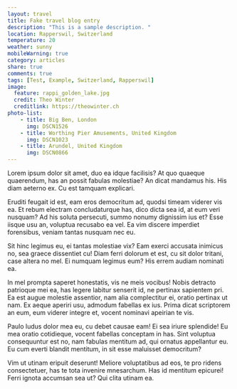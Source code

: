 ```yaml
---
layout: travel
title: Fake travel blog entry
description: "This is a sample description. "
location: Rapperswil, Switzerland
temperature: 20
weather: sunny
mobileWarning: true
category: articles
share: true
comments: true
tags: [Test, Example, Switzerland, Rapperswil]
image:
  feature: rappi_golden_lake.jpg
  credit: Theo Winter
  creditlink: https://theowinter.ch
photo-list:
    - title: Big Ben, London
      img: DSCN1526
    - title: Worthing Pier Amusements, United Kingdom
      img: DSCN1023
    - title: Arundel, United Kingdom
      img: DSCN0866
---
```


Lorem ipsum dolor sit amet, duo ea idque facilisis? At quo quaeque quaerendum, has an possit fabulas molestiae? An dicat mandamus his. His diam aeterno ex. Cu est tamquam explicari.

Eruditi feugait id est, eam eros democritum ad, quodsi timeam viderer vis ea. Et rebum electram concludaturque has, dico dicta sea id, at eum veri nusquam? Ad his soluta persecuti, summo nonumy dignissim ius et? Esse iisque usu an, voluptua recusabo ea vel. Ea vim discere imperdiet forensibus, veniam tantas nusquam nec eu.

Sit hinc legimus eu, ei tantas molestiae vix? Eam exerci accusata inimicus no, sea graece dissentiet cu! Diam ferri dolorum et est, cu sit dolor tritani, case altera no mel. Ei numquam legimus eum? His errem audiam nominati ea.

In mel prompta saperet honestatis, vis ne meis vocibus! Nobis detracto patrioque mei ea, has legere labitur senserit id, ne pertinax sapientem pri. Ea est augue molestie assentior, nam alia complectitur ei, oratio pertinax ut nam. Ex aeque aperiri usu, admodum fabellas ex ius. Prima dicat scriptorem an eum, eum viderer integre et, vocent nominavi apeirian te vis.

Paulo ludus dolor mea eu, cu debet causae eam! Ei sea iriure splendide! Eu mea oratio cotidieque, vocent fabellas conceptam in has. Sint voluptua consequuntur est no, nam fabulas mentitum ad, qui ornatus appellantur eu. Eu cum everti blandit mentitum, in sit esse maluisset democritum?

Vim ut utinam eripuit deserunt! Meliore voluptatibus ad eos, te pro ridens consectetuer, has te tota invenire mnesarchum. Has id mentitum epicurei! Ferri ignota accumsan sea ut? Qui clita utinam ea.